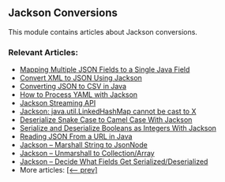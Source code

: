 ## Jackson Conversions

This module contains articles about Jackson conversions.

### Relevant Articles:
- [Mapping Multiple JSON Fields to a Single Java Field](https://www.baeldung.com/json-multiple-fields-single-java-field)
- [Convert XML to JSON Using Jackson](https://www.baeldung.com/jackson-convert-xml-json)
- [Converting JSON to CSV in Java](https://www.baeldung.com/java-converting-json-to-csv)
- [How to Process YAML with Jackson](https://www.baeldung.com/jackson-yaml)
- [Jackson Streaming API](https://www.baeldung.com/jackson-streaming-api)
- [Jackson: java.util.LinkedHashMap cannot be cast to X](https://www.baeldung.com/jackson-linkedhashmap-cannot-be-cast)
- [Deserialize Snake Case to Camel Case With Jackson](https://www.baeldung.com/jackson-deserialize-snake-to-camel-case)
- [Serialize and Deserialize Booleans as Integers With Jackson](https://www.baeldung.com/jackson-booleans-as-integers)
- [Reading JSON From a URL in Java](https://www.baeldung.com/java-read-json-from-url)
- [Jackson – Marshall String to JsonNode](https://www.baeldung.com/jackson-json-to-jsonnode)
- [Jackson – Unmarshall to Collection/Array](https://www.baeldung.com/jackson-collection-array)
- [Jackson – Decide What Fields Get Serialized/Deserialized](https://www.baeldung.com/jackson-field-serializable-deserializable-or-not)
- More articles: [[<-- prev]](../jackson-conversions)
